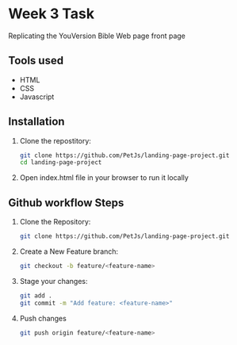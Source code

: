 # Week 3 Task

Replicating the YouVersion Bible Web page front page

## Tools used
- HTML
- CSS
- Javascript

## Installation

1. Clone the repostitory:
    ```bash
    git clone https://github.com/PetJs/landing-page-project.git
    cd landing-page-project
2. Open index.html file in your browser to run it locally

## Github workflow Steps
1. Clone the Repository:
    ```bash
    git clone https://github.com/PetJs/landing-page-project.git
2. Create a New Feature branch:
    ```bash
    git checkout -b feature/<feature-name>
3. Stage your changes:
    ```bash
    git add .
    git commit -m "Add feature: <feature-name>"
4. Push changes
    ```bash
    git push origin feature/<feature-name>



